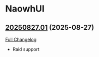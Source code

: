 # NaowhUI

## [20250827.01](https://github.com/rootkit1337tv/NaowhUI/tree/20250827.01) (2025-08-27)
[Full Changelog](https://github.com/rootkit1337tv/NaowhUI/compare/20250806.01...20250827.01) 

- Raid support  
